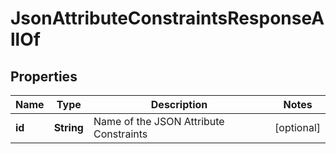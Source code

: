 

# JsonAttributeConstraintsResponseAllOf


## Properties

| Name | Type | Description | Notes |
|------------ | ------------- | ------------- | -------------|
|**id** | **String** | Name of the JSON Attribute Constraints |  [optional] |



